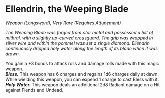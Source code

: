 # Ellendrin, the Weeping Blade
*Weapon (Longsword), Very Rare (Requires Attunement)*

*The Weeping Blade was forged from star metal and possessed a hilt of mithral, with a slightly up-curved crossguard. The grip was wrapped in silver wire and within the pommel was set a single diamond. Ellendrin continuously dripped holy water along the length of its blade when it was drawn.*

You gain a +3 bonus to attack rolls and damage rolls made with this magic weapon.  
***Bless.*** This weapon has 6 charges and regains 1d6 charges daily at dawn. While wielding this weapon, you can expend 1 charge to cast Bless with it.  
***Holy Water.*** This weapon deals an additional 2d8 Radiant damage on a Hit against Fiends and Undead.  